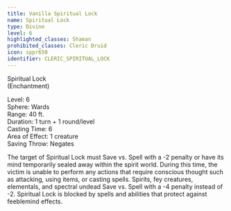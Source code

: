 ```yaml
---
title: Vanilla Spiritual Lock
name: Spiritual Lock
type: Divine
level: 6
highlighted_classes: Shaman
prohibited_classes: Cleric Druid
icon: sppr650
identifier: CLERIC_SPIRITUAL_LOCK
---
```

Spiritual Lock  
(Enchantment)  
  
Level: 6  
Sphere: Wards  
Range: 40 ft.  
Duration: 1 turn + 1 round/level  
Casting Time: 6  
Area of Effect: 1 creature  
Saving Throw: Negates  
  
The target of Spiritual Lock must Save vs. Spell with a -2 penalty or have its mind temporarily sealed away within the spirit world. During this time, the victim is unable to perform any actions that require conscious thought such as attacking, using items, or casting spells. Spirits, fey creatures, elementals, and spectral undead Save vs. Spell with a -4 penalty instead of -2. Spiritual Lock is blocked by spells and abilities that protect against feeblemind effects.  
